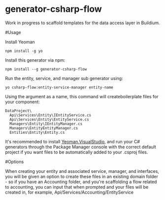 # generator-csharp-flow

Work in progress to scaffold templates for the data access layer in Buildium.

#Usage

Install Yeoman

```
npm install -g yo
```

Install this generator via npm:

```
npm install --g generator-csharp-flow
```

Run the entity, service, and manager sub generator using:

```
yo csharp-flow:entity-service-manager entity-name
```

Using the argument as a name, this command will createboilerplate files for your component:

```
DataProject\
  Api\Services\Entity\IEntityService.cs
  Api\Services\Entity\EntityService.cs
  Managers\Entity\IEntityManager.cs
  Managers\EntityEntityManager.cs
  Entities\Entity\Entity.cs
```

It's recommended to install [Yeoman.VisualStudio](https://github.com/ryansmith940/Yeoman.VisualStudio),
and run your C# generators through the Package Manager console with the correct default project
if you want files to be automatically added to your .csproj files.

#Options

When creating your entity and associated service, manager, and interfaces, you will be given an option to create
these files in an existing domain folder - so if you have an Accounting folder, and you're scaffolding a flow
related to accounting, you can input that when prompted and your files will be created in, for example,
Api/Services/Accounting/EntityService
